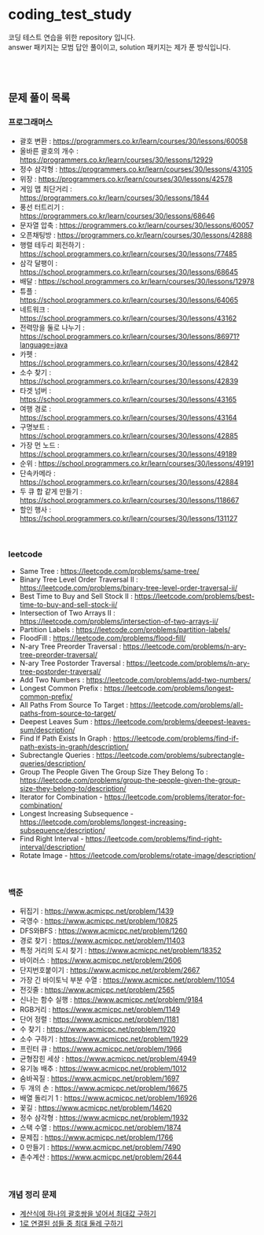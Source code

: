 # coding_test_study
코딩 테스트 연습을 위한 repository 입니다. <br />
answer 패키지는 모범 답안 풀이이고, solution 패키지는 제가 푼 방식입니다.

<br />
<br />

## 문제 풀이 목록

### 프로그래머스
- 괄호 변환 : https://programmers.co.kr/learn/courses/30/lessons/60058
- 올바른 괄호의 개수 : https://programmers.co.kr/learn/courses/30/lessons/12929
- 정수 삼각형 : https://programmers.co.kr/learn/courses/30/lessons/43105
- 위장 : https://programmers.co.kr/learn/courses/30/lessons/42578
- 게임 맵 최단거리 : https://programmers.co.kr/learn/courses/30/lessons/1844
- 풍선 터트리기 : https://programmers.co.kr/learn/courses/30/lessons/68646
- 문자열 압축 : https://programmers.co.kr/learn/courses/30/lessons/60057
- 오픈채팅방 : https://programmers.co.kr/learn/courses/30/lessons/42888
- 행렬 테두리 회전하기 : https://school.programmers.co.kr/learn/courses/30/lessons/77485
- 삼각 달팽이 : https://school.programmers.co.kr/learn/courses/30/lessons/68645
- 배달 : https://school.programmers.co.kr/learn/courses/30/lessons/12978
- 튜플 : https://school.programmers.co.kr/learn/courses/30/lessons/64065
- 네트워크 : https://school.programmers.co.kr/learn/courses/30/lessons/43162
- 전력망을 둘로 나누기 : https://school.programmers.co.kr/learn/courses/30/lessons/86971?language=java
- 카펫 : https://school.programmers.co.kr/learn/courses/30/lessons/42842
- 소수 찾기 : https://school.programmers.co.kr/learn/courses/30/lessons/42839
- 타겟 넘버 : https://school.programmers.co.kr/learn/courses/30/lessons/43165
- 여행 경로 : https://school.programmers.co.kr/learn/courses/30/lessons/43164
- 구명보트 : https://school.programmers.co.kr/learn/courses/30/lessons/42885
- 가장 먼 노드 : https://school.programmers.co.kr/learn/courses/30/lessons/49189
- 순위 : https://school.programmers.co.kr/learn/courses/30/lessons/49191
- 단속카메라 : https://school.programmers.co.kr/learn/courses/30/lessons/42884
- 두 큐 합 같게 만들기 : https://school.programmers.co.kr/learn/courses/30/lessons/118667
- 할인 행사 : https://school.programmers.co.kr/learn/courses/30/lessons/131127

<br />

### leetcode
- Same Tree : https://leetcode.com/problems/same-tree/
- Binary Tree Level Order Traversal II : https://leetcode.com/problems/binary-tree-level-order-traversal-ii/
- Best Time to Buy and Sell Stock II : https://leetcode.com/problems/best-time-to-buy-and-sell-stock-ii/
- Intersection of Two Arrays II : https://leetcode.com/problems/intersection-of-two-arrays-ii/
- Partition Labels : https://leetcode.com/problems/partition-labels/
- FloodFill : https://leetcode.com/problems/flood-fill/
- N-ary Tree Preorder Traversal : https://leetcode.com/problems/n-ary-tree-preorder-traversal/
- N-ary Tree Postorder Traversal : https://leetcode.com/problems/n-ary-tree-postorder-traversal/
- Add Two Numbers : https://leetcode.com/problems/add-two-numbers/
- Longest Common Prefix : https://leetcode.com/problems/longest-common-prefix/
- All Paths From Source To Target : https://leetcode.com/problems/all-paths-from-source-to-target/
- Deepest Leaves Sum : https://leetcode.com/problems/deepest-leaves-sum/description/
- Find If Path Exists In Graph : https://leetcode.com/problems/find-if-path-exists-in-graph/description/
- Subrectangle Queries : https://leetcode.com/problems/subrectangle-queries/description/
- Group The People Given The Group Size They Belong To : https://leetcode.com/problems/group-the-people-given-the-group-size-they-belong-to/description/
- Iterator for Combination - https://leetcode.com/problems/iterator-for-combination/
- Longest Increasing Subsequence - https://leetcode.com/problems/longest-increasing-subsequence/description/
- Find Right Interval - https://leetcode.com/problems/find-right-interval/description/
- Rotate Image - https://leetcode.com/problems/rotate-image/description/

<br />

### 백준
- 뒤집기 : https://www.acmicpc.net/problem/1439
- 국영수 : https://www.acmicpc.net/problem/10825
- DFS와BFS : https://www.acmicpc.net/problem/1260
- 경로 찾기 : https://www.acmicpc.net/problem/11403
- 특정 거리의 도시 찾기 : https://www.acmicpc.net/problem/18352
- 바이러스 : https://www.acmicpc.net/problem/2606
- 단지번호붙이기 : https://www.acmicpc.net/problem/2667
- 가장 긴 바이토닉 부분 수열 : https://www.acmicpc.net/problem/11054
- 전깃줄 : https://www.acmicpc.net/problem/2565
- 신나는 함수 실행 : https://www.acmicpc.net/problem/9184
- RGB거리 : https://www.acmicpc.net/problem/1149
- 단어 정렬 : https://www.acmicpc.net/problem/1181
- 수 찾기 : https://www.acmicpc.net/problem/1920
- 소수 구하기 : https://www.acmicpc.net/problem/1929
- 프린터 큐 : https://www.acmicpc.net/problem/1966
- 균형잡힌 세상 : https://www.acmicpc.net/problem/4949
- 유기농 배추 : https://www.acmicpc.net/problem/1012
- 숨바꼭질 : https://www.acmicpc.net/problem/1697
- 두 개의 손 : https://www.acmicpc.net/problem/16675
- 배열 돌리기 1 : https://www.acmicpc.net/problem/16926
- 꽃길 : https://www.acmicpc.net/problem/14620
- 정수 삼각형 : https://www.acmicpc.net/problem/1932
- 스택 수열 : https://www.acmicpc.net/problem/1874
- 문제집 : https://www.acmicpc.net/problem/1766
- 0 만들기 : https://www.acmicpc.net/problem/7490
- 촌수계산 : https://www.acmicpc.net/problem/2644

<br />

### 개념 정리 문제
- [계산식에 하나의 괄호쌍을 넣어서 최대값 구하기](./codingTest/src/example/CalculateExpression.java)
- [1로 연결된 섬들 중 최대 둘레 구하기](./codingTest/src/example/CalculatePerimeter.java)
